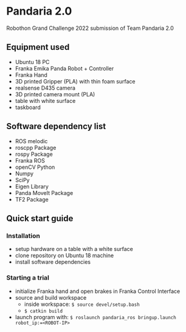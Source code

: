 # Pandaria 2.0
Robothon Grand Challenge 2022 submission of Team Pandaria 2.0

## Equipment used
- Ubuntu 18 PC
- Franka Emika Panda Robot + Controller
- Franka Hand
- 3D printed Gripper (PLA) with thin foam surface
- realsense D435 camera
- 3D printed camera mount (PLA)
- table with white surface
- taskboard

## Software dependency list
- ROS melodic
- roscpp Package
- rospy Package
- Franka ROS
- openCV Python
- Numpy
- SciPy
- Eigen Library
- Panda MoveIt Package
- TF2 Package

## Quick start guide
### Installation
- setup hardware on a table with a white surface
- clone repository on Ubuntu 18 machine
- install software dependencies

### Starting a trial
- initialize Franka hand and open brakes in Franka Control Interface
- source and build workspace
  - inside workspace: `$ source devel/setup.bash`
  - `$ catkin build`
- launch program with: `$ roslaunch pandaria_ros bringup.launch robot_ip:=<ROBOT-IP>`
